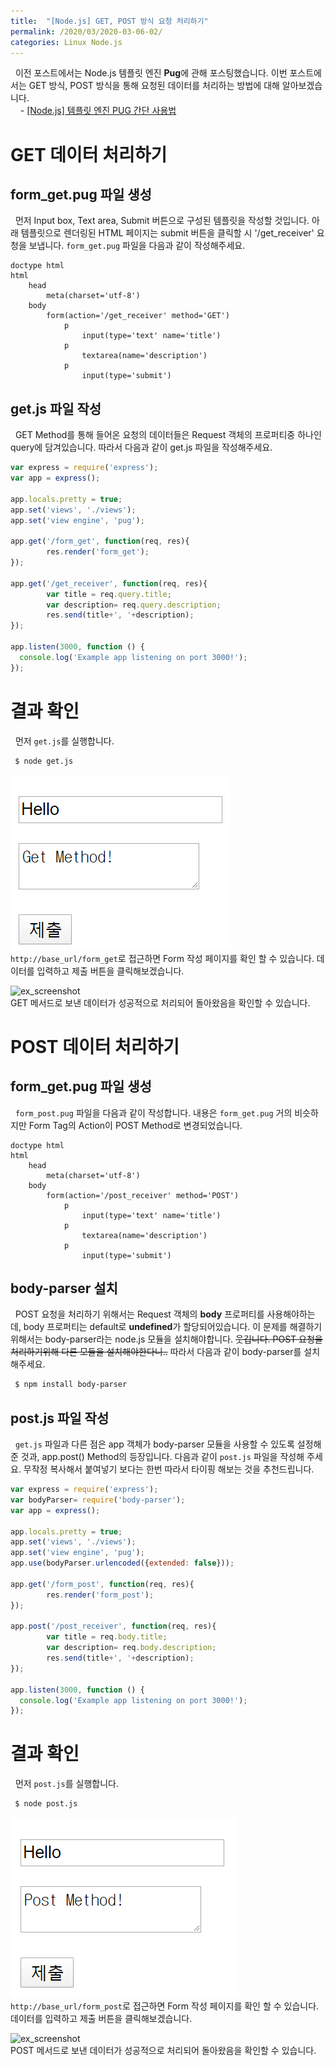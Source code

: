 ```yaml
---
title:  "[Node.js] GET, POST 방식 요청 처리하기"
permalink: /2020/03/2020-03-06-02/
categories: Linux Node.js
---
```


&nbsp; 이전 포스트에서는 Node.js 템플릿 엔진 **Pug**에 관해 포스팅했습니다. 이번 포스트에서는 GET 방식, POST 방식을 통해 요청된 데이터를 처리하는 방법에 대해 알아보겠습니다.  
&nbsp; &nbsp; - [[Node.js] 템플릿 엔진 PUG 간단 사용법](https://jerry901.github.io/2020/03/2020-03-06-01/)  

# GET 데이터 처리하기

## form_get.pug 파일 생성
&nbsp; 먼저 Input box, Text area, Submit 버튼으로 구성된 템플릿을 작성할 것입니다. 아래 템플릿으로 렌더링된 HTML 페이지는 submit 버튼을 클릭할 시 '/get_receiver' 요청을 보냅니다.
```form_get.pug``` 파일을 다음과 같이 작성해주세요. 
```
doctype html
html
    head
        meta(charset='utf-8')
    body
        form(action='/get_receiver' method='GET')
            p
                input(type='text' name='title')
            p
                textarea(name='description')
            p
                input(type='submit')
```

## get.js 파일 작성
&nbsp; GET Method를 통해 들어온 요청의 데이터들은 Request 객체의 프로퍼티중 하나인 query에 담겨있습니다. 따라서 다음과 같이 get.js 파일을 작성해주세요.
```js
var express = require('express');
var app = express();

app.locals.pretty = true;
app.set('views', './views');
app.set('view engine', 'pug');

app.get('/form_get', function(req, res){ 
        res.render('form_get'); 
});

app.get('/get_receiver', function(req, res){ 
        var title = req.query.title; 
        var description= req.query.description;
        res.send(title+', '+description);
});

app.listen(3000, function () {
  console.log('Example app listening on port 3000!');
});
```

# 결과 확인
&nbsp; 먼저 ```get.js```를 실행합니다.  
```bash
 $ node get.js
```  

![ex_screenshot](/assets/images/2020-03-04/2020-03-06-02-get-req.png)  
```http://base_url/form_get```로 접근하면 Form 작성 페이지를 확인 할 수 있습니다. 데이터를 입력하고 제출 버튼을 클릭해보겠습니다.  
  
    
![ex_screenshot](/assets/images/2020-03-04/2020-03-06-02-get-res.png)  
GET 메서드로 보낸 데이터가 성공적으로 처리되어 돌아왔음을 확인할 수 있습니다.


# POST 데이터 처리하기

## form_get.pug 파일 생성
&nbsp; ```form_post.pug``` 파일을 다음과 같이 작성합니다. 내용은 ```form_get.pug``` 거의 비슷하지만 Form Tag의 Action이 POST Method로 변경되었습니다.
```
doctype html
html
    head
        meta(charset='utf-8')
    body
        form(action='/post_receiver' method='POST')
            p
                input(type='text' name='title')
            p
                textarea(name='description')
            p
                input(type='submit')
```
## body-parser 설치
&nbsp; POST 요청을 처리하기 위해서는 Request 객체의 **body** 프로퍼티를 사용해야하는데, body 프로퍼티는 default로 **undefined**가 할당되어있습니다. 이 문제를 해결하기 위해서는 body-parser라는 node.js 모듈을 설치해야합니다. ~~웃깁니다. POST 요청을 처리하기위해 다른 모듈을 설치해야한다니..~~ 따라서 다음과 같이 body-parser를 설치해주세요.
```bash
 $ npm install body-parser
```
## post.js 파일 작성
&nbsp; ```get.js``` 파일과 다른 점은 app 객체가 body-parser 모듈을 사용할 수 있도록 설정해준 것과, app.post() Method의 등장입니다. 다음과 같이 ```post.js``` 파일을 작성해 주세요. 무작정 복사해서 붙여넣기 보다는 한번 따라서 타이핑 해보는 것을 추천드립니다. 
```js
var express = require('express');
var bodyParser= require('body-parser');
var app = express();

app.locals.pretty = true;
app.set('views', './views');
app.set('view engine', 'pug');
app.use(bodyParser.urlencoded({extended: false}));

app.get('/form_post', function(req, res){
        res.render('form_post');
});

app.post('/post_receiver', function(req, res){
        var title = req.body.title;
        var description= req.body.description;
        res.send(title+', '+description);
});

app.listen(3000, function () {
  console.log('Example app listening on port 3000!');
});
```

# 결과 확인
&nbsp; 먼저 ```post.js```를 실행합니다.  
```bash
 $ node post.js
```  
![ex_screenshot](/assets/images/2020-03-04/2020-03-06-02-post-req.png)  
```http://base_url/form_post```로 접근하면 Form 작성 페이지를 확인 할 수 있습니다. 데이터를 입력하고 제출 버튼을 클릭해보겠습니다.  
  
    
![ex_screenshot](/assets/images/2020-03-04/2020-03-06-02-post-res.png)  
POST 메서드로 보낸 데이터가 성공적으로 처리되어 돌아왔음을 확인할 수 있습니다.
